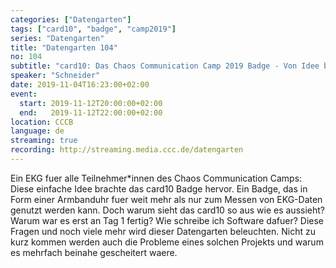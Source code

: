 ```yaml
---
categories: ["Datengarten"]
tags: ["card10", "badge", "camp2019"]
series: "Datengarten"
title: "Datengarten 104"
no: 104
subtitle: "card10: Das Chaos Communication Camp 2019 Badge - Von Idee bis Zukunft"
speaker: "Schneider"
date: 2019-11-04T16:23:00+02:00
event:
  start: 2019-11-12T20:00:00+02:00
  end:   2019-11-12T22:00:00+02:00
location: CCCB
language: de 
streaming: true
recording: http://streaming.media.ccc.de/datengarten
---
```

Ein EKG fuer alle Teilnehmer\*innen des Chaos Communication Camps: Diese
einfache Idee brachte das card10 Badge hervor. Ein Badge, das in Form
einer Armbanduhr fuer weit mehr als nur zum Messen von EKG-Daten genutzt
werden kann.
Doch warum sieht das card10 so aus wie es aussieht? Warum war es erst an
Tag 1 fertig? Wie schreibe ich Software dafuer? Diese Fragen und noch
viele mehr wird dieser Datengarten beleuchten. Nicht zu kurz kommen
werden auch die Probleme eines solchen Projekts und warum es mehrfach
beinahe gescheitert waere.
